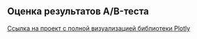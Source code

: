 ## Оценка результатов A/B-теста 


[Cсылка на проект с полной визуализацией библиотеки Plotly](https://nbviewer.org/github/Wrynn31/Data-analyst-course/blob/main/ab%20test%20result%20analysis/%D0%9E%D1%86%D0%B5%D0%BD%D0%BA%D0%B0%20%D1%80%D0%B5%D0%B7%D1%83%D0%BB%D1%8C%D1%82%D0%B0%D1%82%D0%BE%D0%B2%20ab%20%D1%82%D0%B5%D1%81%D1%82%D0%B0.ipynb)
